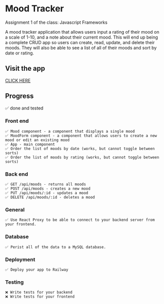 # Mood Tracker

Assignment 1 of the class: Javascript Frameworks 

A mood tracker application that allows users input a rating of their mood on a scale of 1-10, and a note about their current mood. 
This will end up being a complete CRUD app so users can create, read, update, and delete their moods. 
They will also be able to see a list of all of their moods and sort by date or rating.

## Visit the app
<a href="https://moodtrackerexpress-production.up.railway.app/"> CLICK HERE </a>

## Progress
✅ done and tested


### Front end 
    ✅ Mood component - a component that displays a single mood
    ✅ MoodForm component - a component that allows users to create a new mood or edit an existing mood
    ✅ App - main component
    ✅ Order the list of moods by date (works, but cannot toggle between sorts)
    ✅ Order the list of moods by rating (works, but cannot toggle between sorts)
  
    
### Back end 
    ✅ GET /api/moods - returns all moods
    ✅ POST /api/moods - creates a new mood
    ✅ PUT /api/moods/:id - updates a mood
    ✅ DELETE /api/moods/:id - deletes a mood


### General
    ✅ Use React Proxy to be able to connect to your backend server from your frontend.

### Database
    ✅ Perist all of the data to a MySQL database.

### Deployment
    ✅ Deploy your app to Railway

### Testing
    ❌ Write tests for your backend
    ❌ Write tests for your frontend
